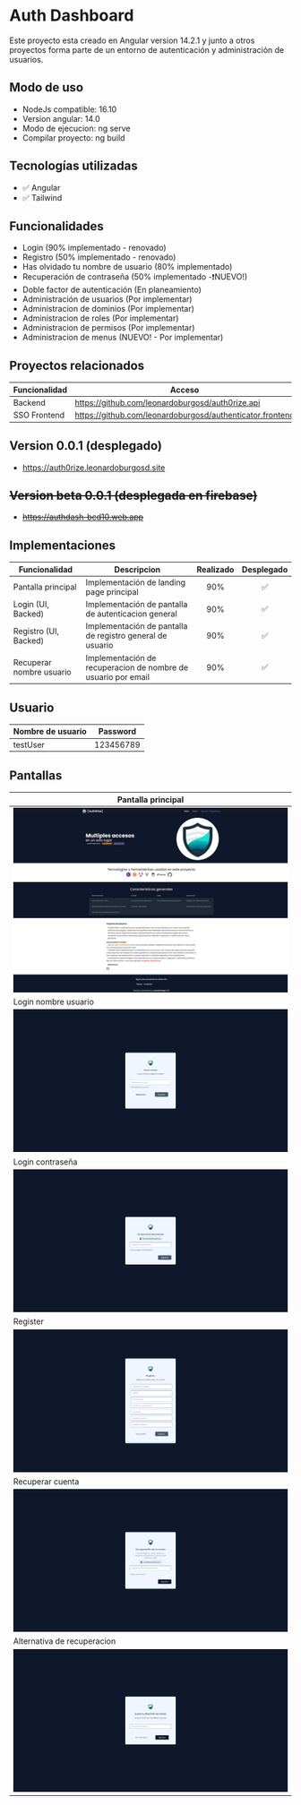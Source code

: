 # Auth Dashboard

Este proyecto esta creado en Angular version 14.2.1 y junto a otros proyectos forma parte de un entorno de autenticación y administración de usuarios.

## Modo de uso

- NodeJs compatible: 16.10
- Version angular: 14.0
- Modo de ejecucion: ng serve
- Compilar proyecto: ng build

## Tecnologías utilizadas

- :white_check_mark: Angular
- :white_check_mark: Tailwind

## Funcionalidades

- Login (90% implementado - renovado)
- Registro (50% implementado - renovado)
- Has olvidado tu nombre de usuario (80% implementado)
- Recuperación de contraseña (50% implementado -:exclamation:NUEVO!)
- Doble factor de autenticación (En planeamiento)
- Administración de usuarios (Por implementar)
- Administracion de dominios (Por implementar)
- Administracion de roles (Por implementar)
- Administracion de permisos (Por implementar)
- Administracion de menus (NUEVO! - Por implementar)

## Proyectos relacionados

| Funcionalidad | Acceso                                                    |
| ------------- | --------------------------------------------------------- |
| Backend       | https://github.com/leonardoburgosd/auth0rize.api  |
| SSO Frontend  | https://github.com/leonardoburgosd/authenticator.frontend |

## Version 0.0.1 (desplegado)
- https://auth0rize.leonardoburgosd.site
## ~~Version beta 0.0.1 (desplegada en firebase)~~
- ~~https://authdash-bcd10.web.app~~


## Implementaciones
|Funcionalidad           | Descripcion                                                   | Realizado          | Desplegado       | 
|------------------------|---------------------------------------------------------------|:------------------:|:----------------:|
|Pantalla principal      |Implementación de landing page principal                       | 90%                |:white_check_mark:|
|Login (UI, Backed)      |Implementación de pantalla de autenticacion general            | 90%                |:white_check_mark:|
|Registro (UI, Backed)   |Implementación de pantalla de registro general de usuario      | 90%                |:white_check_mark:|
|Recuperar nombre usuario|Implementación de recuperacion de nombre de usuario por email  | 90%                |:white_check_mark:|

## Usuario
|Nombre de usuario | Password    |
|------------------|-------------|
|testUser          |123456789    |

## Pantallas
|Pantalla principal                                  |
|----------------------------------------------------|
|![PantallaPrincipal](/captures/principal.png)       |
|Login nombre usuario                                |
|![Login](/captures/login-username.png)              |
|Login contraseña                                    |
|![Login](/captures/login-password.png)              |
|Register                                            |
|![Register](/captures/register.png)                 |
|Recuperar cuenta                                    |
|![Register](/captures/recover-account.png)          |
|Alternativa de recuperacion                         |
|![Register](/captures/another-recover.png)          |
